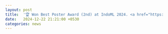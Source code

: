 ```yaml
---
layout: post
title:  '🏆 Won Best Poster Award (2nd) at IndoML 2024. <a href="https://drive.google.com/file/d/1mvtjN68KlKWvD2M0T06yQdCM-WeHV1X2/view?usp=drive_link">Check out the poster!</a>'
date:   2024-12-22 21:21:00 +0530
categories: news
---
```

